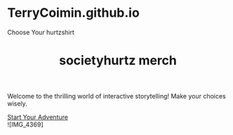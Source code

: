 # TerryCoimin.github.io

<html lang="en">
<head>
    <meta charset="UTF-8">
    <meta name="viewport" content="width=device-width, initial-scale=1.0">
    Choose Your hurtzshirt
    <link rel="stylesheet" href="styles.css">
</head>
<body>
    <header>
        <h1>societyhurtz merch</h1>
    </header>
    <main>
        <p>Welcome to the thrilling world of interactive storytelling! Make your choices wisely.</p>
        <a href="page1.html">Start Your Adventure</a>
    </main>
</body>
</html>
![IMG_4369]
